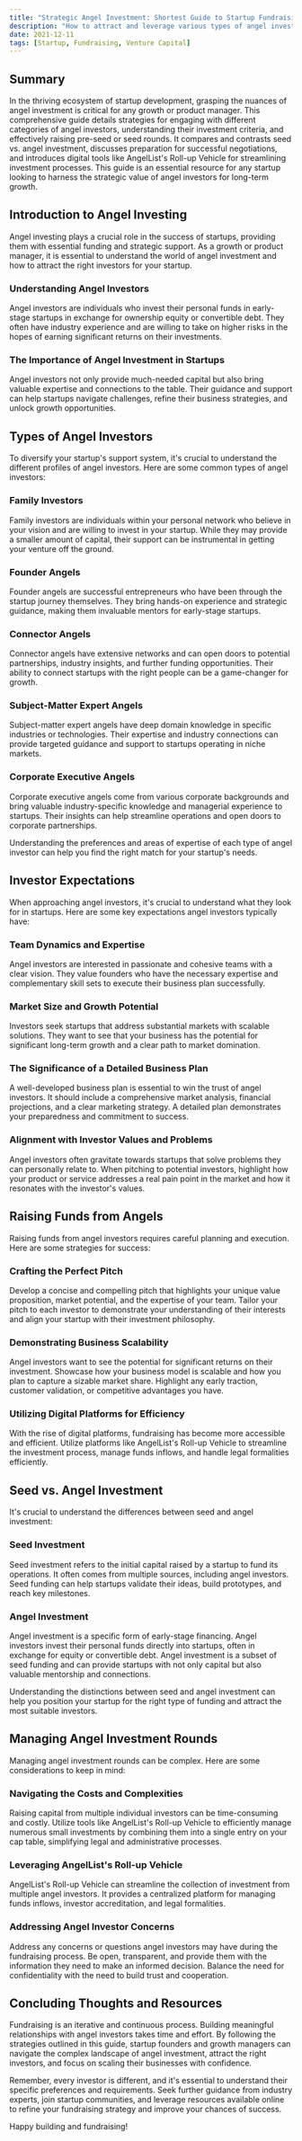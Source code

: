 ```yaml
---
title: "Strategic Angel Investment: Shortest Guide to Startup Fundraising"
description: "How to attract and leverage various types of angel investors for startup success?"
date: 2021-12-11
tags: [Startup, Fundraising, Venture Capital]
---
```



## Summary
In the thriving ecosystem of startup development, grasping the nuances of angel investment is critical for any growth or product manager. This comprehensive guide details strategies for engaging with different categories of angel investors, understanding their investment criteria, and effectively raising pre-seed or seed rounds. It compares and contrasts seed vs. angel investment, discusses preparation for successful negotiations, and introduces digital tools like AngelList's Roll-up Vehicle for streamlining investment processes. This guide is an essential resource for any startup looking to harness the strategic value of angel investors for long-term growth.

## Introduction to Angel Investing
Angel investing plays a crucial role in the success of startups, providing them with essential funding and strategic support. As a growth or product manager, it is essential to understand the world of angel investment and how to attract the right investors for your startup.

### Understanding Angel Investors
Angel investors are individuals who invest their personal funds in early-stage startups in exchange for ownership equity or convertible debt. They often have industry experience and are willing to take on higher risks in the hopes of earning significant returns on their investments.

### The Importance of Angel Investment in Startups
Angel investors not only provide much-needed capital but also bring valuable expertise and connections to the table. Their guidance and support can help startups navigate challenges, refine their business strategies, and unlock growth opportunities.

## Types of Angel Investors
To diversify your startup's support system, it's crucial to understand the different profiles of angel investors. Here are some common types of angel investors:

### Family Investors
Family investors are individuals within your personal network who believe in your vision and are willing to invest in your startup. While they may provide a smaller amount of capital, their support can be instrumental in getting your venture off the ground.

### Founder Angels
Founder angels are successful entrepreneurs who have been through the startup journey themselves. They bring hands-on experience and strategic guidance, making them invaluable mentors for early-stage startups.

### Connector Angels
Connector angels have extensive networks and can open doors to potential partnerships, industry insights, and further funding opportunities. Their ability to connect startups with the right people can be a game-changer for growth.

### Subject-Matter Expert Angels
Subject-matter expert angels have deep domain knowledge in specific industries or technologies. Their expertise and industry connections can provide targeted guidance and support to startups operating in niche markets.

### Corporate Executive Angels
Corporate executive angels come from various corporate backgrounds and bring valuable industry-specific knowledge and managerial experience to startups. Their insights can help streamline operations and open doors to corporate partnerships.

Understanding the preferences and areas of expertise of each type of angel investor can help you find the right match for your startup's needs.

## Investor Expectations
When approaching angel investors, it's crucial to understand what they look for in startups. Here are some key expectations angel investors typically have:

### Team Dynamics and Expertise
Angel investors are interested in passionate and cohesive teams with a clear vision. They value founders who have the necessary expertise and complementary skill sets to execute their business plan successfully.

### Market Size and Growth Potential
Investors seek startups that address substantial markets with scalable solutions. They want to see that your business has the potential for significant long-term growth and a clear path to market domination.

### The Significance of a Detailed Business Plan
A well-developed business plan is essential to win the trust of angel investors. It should include a comprehensive market analysis, financial projections, and a clear marketing strategy. A detailed plan demonstrates your preparedness and commitment to success.

### Alignment with Investor Values and Problems
Angel investors often gravitate towards startups that solve problems they can personally relate to. When pitching to potential investors, highlight how your product or service addresses a real pain point in the market and how it resonates with the investor's values.

## Raising Funds from Angels
Raising funds from angel investors requires careful planning and execution. Here are some strategies for success:

### Crafting the Perfect Pitch
Develop a concise and compelling pitch that highlights your unique value proposition, market potential, and the expertise of your team. Tailor your pitch to each investor to demonstrate your understanding of their interests and align your startup with their investment philosophy.

### Demonstrating Business Scalability
Angel investors want to see the potential for significant returns on their investment. Showcase how your business model is scalable and how you plan to capture a sizable market share. Highlight any early traction, customer validation, or competitive advantages you have.

### Utilizing Digital Platforms for Efficiency
With the rise of digital platforms, fundraising has become more accessible and efficient. Utilize platforms like AngelList's Roll-up Vehicle to streamline the investment process, manage funds inflows, and handle legal formalities efficiently.

## Seed vs. Angel Investment
It's crucial to understand the differences between seed and angel investment:

### Seed Investment
Seed investment refers to the initial capital raised by a startup to fund its operations. It often comes from multiple sources, including angel investors. Seed funding can help startups validate their ideas, build prototypes, and reach key milestones.

### Angel Investment
Angel investment is a specific form of early-stage financing. Angel investors invest their personal funds directly into startups, often in exchange for equity or convertible debt. Angel investment is a subset of seed funding and can provide startups with not only capital but also valuable mentorship and connections.

Understanding the distinctions between seed and angel investment can help you position your startup for the right type of funding and attract the most suitable investors.

## Managing Angel Investment Rounds
Managing angel investment rounds can be complex. Here are some considerations to keep in mind:

### Navigating the Costs and Complexities
Raising capital from multiple individual investors can be time-consuming and costly. Utilize tools like AngelList's Roll-up Vehicle to efficiently manage numerous small investments by combining them into a single entry on your cap table, simplifying legal and administrative processes.

### Leveraging AngelList's Roll-up Vehicle
AngelList's Roll-up Vehicle can streamline the collection of investment from multiple angel investors. It provides a centralized platform for managing funds inflows, investor accreditation, and legal formalities.

### Addressing Angel Investor Concerns
Address any concerns or questions angel investors may have during the fundraising process. Be open, transparent, and provide them with the information they need to make an informed decision. Balance the need for confidentiality with the need to build trust and cooperation.

## Concluding Thoughts and Resources
Fundraising is an iterative and continuous process. Building meaningful relationships with angel investors takes time and effort. By following the strategies outlined in this guide, startup founders and growth managers can navigate the complex landscape of angel investment, attract the right investors, and focus on scaling their businesses with confidence.

Remember, every investor is different, and it's essential to understand their specific preferences and requirements. Seek further guidance from industry experts, join startup communities, and leverage resources available online to refine your fundraising strategy and improve your chances of success.

Happy building and fundraising!
